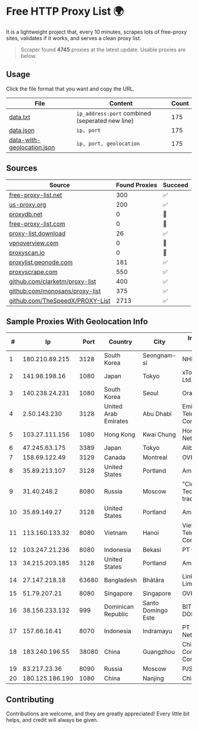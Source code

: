 
# Free HTTP Proxy List 🌍

It is a lightweight project that, every 10 minutes, scrapes lots of free-proxy sites, validates if it works, and serves a clean proxy list.


> Scraper found **4745** proxies at the latest update. Usable proxies are below.

## Usage

Click the file format that you want and copy the URL.


|File|Content|Count|
|----|-------|-----|
|[data.txt](https://raw.githubusercontent.com/themiralay/Proxy-List-World/master/data.txt)|`ip_address:port` combined (seperated new line)|175|
|[data.json](https://raw.githubusercontent.com/themiralay/Proxy-List-World/master/data.json)|`ip, port`|175|
|[data-with-geolocation.json](https://raw.githubusercontent.com/themiralay/Proxy-List-World/master/data-with-geolocation.json)|`ip, port, geolocation`|175|

## Sources

|Source|Found Proxies|Succeed|
|------|-------------|-------|
|[free-proxy-list.net](https://free-proxy-list.net)|300|✅|
|[us-proxy.org](https://www.us-proxy.org)|200|✅|
|[proxydb.net](http://proxydb.net)|0|🚫|
|[free-proxy-list.com](https://free-proxy-list.com/?page=&port=&type%5B%5D=http&type%5B%5D=https&up_time=0&search=Search)|0|🚫|
|[proxy-list.download](https://www.proxy-list.download/HTTP)|26|✅|
|[vpnoverview.com](https://vpnoverview.com/privacy/anonymous-browsing/free-proxy-servers)|0|🚫|
|[proxyscan.io](https://www.proxyscan.io)|0|🚫|
|[proxylist.geonode.com](https://proxylist.geonode.com/api/proxy-list?limit=300&page=1&sort_by=lastChecked&sort_type=desc&protocols=http,https)|181|✅|
|[proxyscrape.com](https://api.proxyscrape.com/v2/?request=displayproxies&protocol=http&timeout=10000&country=all&ssl=all&anonymity=all)|550|✅|
|[github.com/clarketm/proxy-list](https://raw.githubusercontent.com/clarketm/proxy-list/master/proxy-list-raw.txt)|400|✅|
|[github.com/monosans/proxy-list](https://raw.githubusercontent.com/monosans/proxy-list/main/proxies/http.txt)|375|✅|
|[github.com/TheSpeedX/PROXY-List](https://raw.githubusercontent.com/TheSpeedX/PROXY-List/master/http.txt)|2713|✅|


## Sample Proxies With Geolocation Info

|#|Ip|Port|Country|City|Internet Service Provider|
|-|--|----|-------|----|-------------------------|
|1|180.210.89.215|3128|South Korea|Seongnam-si|NHNCLOUD|
|2|141.98.198.16|1080|Japan|Tokyo|xTom Japan Co., Ltd.|
|3|140.238.24.231|1080|South Korea|Seoul|Oracle Corporation|
|4|2.50.143.230|3128|United Arab Emirates|Abu Dhabi|Emirates Telecommunications Corporation|
|5|103.27.111.156|1080|Hong Kong|Kwai Chung|Hong Kong San Ai Net Int'l Limited|
|6|47.245.63.175|3389|Japan|Tokyo|Alibaba Cloud LLC|
|7|158.69.122.49|3129|Canada|Montreal|OVH SAS|
|8|35.89.213.107|3128|United States|Portland|Amazon.com, Inc.|
|9|31.40.248.2|8080|Russia|Moscow|"Cloud Technologies" LLC trading as Cloud.ru|
|10|35.89.149.27|3128|United States|Portland|Amazon.com, Inc.|
|11|113.160.133.32|8080|Vietnam|Hanoi|VietNam Post and Telecom Corporation|
|12|103.247.21.236|8080|Indonesia|Bekasi|PT wifian Solution|
|13|34.215.203.185|3128|United States|Portland|Amazon.com, Inc.|
|14|27.147.218.18|63680|Bangladesh|Bhātāra|Link3 Technologies Limited|
|15|51.79.207.21|8080|Singapore|Singapore|OVH SAS|
|16|38.156.233.132|999|Dominican Republic|Santo Domingo Este|BITNET DOMINICANA, S.R.L.|
|17|157.66.16.41|8070|Indonesia|Indramayu|PT Mitra Mandiri Network|
|18|183.240.196.55|38080|China|Guangzhou|China Mobile Communications Corporation|
|19|83.217.23.36|8090|Russia|Moscow|PJSC Rostelecom|
|20|180.125.186.190|1080|China|Nanjing|Chinanet|



## Contributing

Contributions are welcome, and they are greatly appreciated! Every
little bit helps, and credit will always be given.

